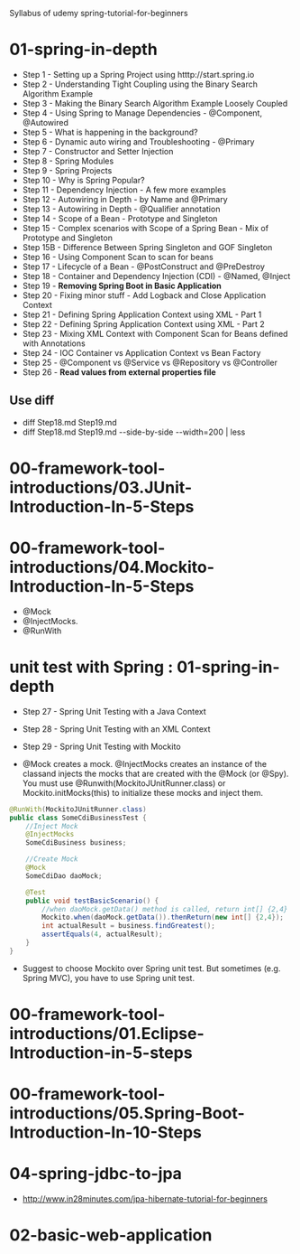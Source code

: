 Syllabus of udemy spring-tutorial-for-beginners
# 01-spring-in-depth
- Step 1 - Setting up a Spring Project using htttp://start.spring.io
- Step 2 - Understanding Tight Coupling using the Binary Search Algorithm Example
- Step 3 - Making the Binary Search Algorithm Example Loosely Coupled
- Step 4 - Using Spring to Manage Dependencies - @Component, @Autowired
- Step 5 - What is happening in the background?
- Step 6 - Dynamic auto wiring and Troubleshooting - @Primary
- Step 7 - Constructor and Setter Injection
- Step 8 - Spring Modules
- Step 9 - Spring Projects
- Step 10 - Why is Spring Popular?
- Step 11 - Dependency Injection - A few more examples
- Step 12 - Autowiring in Depth - by Name and @Primary
- Step 13 - Autowiring in Depth - @Qualifier annotation
- Step 14 - Scope of a Bean - Prototype and Singleton
- Step 15 - Complex scenarios with Scope of a Spring Bean - Mix of Prototype and Singleton
- Step 15B -  Difference Between Spring Singleton and GOF Singleton
- Step 16 - Using Component Scan to scan for beans
- Step 17 - Lifecycle of a Bean - @PostConstruct and @PreDestroy
- Step 18 - Container and Dependency Injection (CDI) - @Named, @Inject
- Step 19 - **Removing Spring Boot in Basic Application**
- Step 20 - Fixing minor stuff - Add Logback and Close Application Context
- Step 21 - Defining Spring Application Context using XML - Part 1
- Step 22 - Defining Spring Application Context using XML - Part 2
- Step 23 - Mixing XML Context with Component Scan for Beans defined with Annotations
- Step 24 - IOC Container vs Application Context vs Bean Factory
- Step 25 - @Component vs @Service vs @Repository vs @Controller
- Step 26 - **Read values from external properties file**

## Use diff

- diff Step18.md Step19.md
- diff Step18.md Step19.md --side-by-side --width=200 | less

# 00-framework-tool-introductions/03.JUnit-Introduction-In-5-Steps

# 00-framework-tool-introductions/04.Mockito-Introduction-In-5-Steps
- @Mock
- @InjectMocks.
- @RunWith

# unit test with Spring : 01-spring-in-depth
- Step 27 - Spring Unit Testing with a Java Context
- Step 28 - Spring Unit Testing with an XML Context
- Step 29 - Spring Unit Testing with Mockito

- @Mock creates a mock. @InjectMocks creates an instance of the classand injects the mocks that are created with the @Mock (or @Spy). You must use @Runwith(MockitoJUnitRunner.class) or Mockito.initMocks(this) to initialize these mocks and inject them.
```java
@RunWith(MockitoJUnitRunner.class)
public class SomeCdiBusinessTest {
    //Inject Mock
    @InjectMocks
    SomeCdiBusiness business;

    //Create Mock
    @Mock
    SomeCdiDao daoMock;

    @Test
    public void testBasicScenario() {
        //when daoMock.getData() method is called, return int[] {2,4}
        Mockito.when(daoMock.getData()).thenReturn(new int[] {2,4});
        int actualResult = business.findGreatest();
        assertEquals(4, actualResult);
    }
}
```
- Suggest to choose Mockito over Spring unit test. But sometimes (e.g. Spring MVC), you have to use Spring unit test.

# 00-framework-tool-introductions/01.Eclipse-Introduction-in-5-steps

# 00-framework-tool-introductions/05.Spring-Boot-Introduction-In-10-Steps

# 04-spring-jdbc-to-jpa
- http://www.in28minutes.com/jpa-hibernate-tutorial-for-beginners

# 02-basic-web-application


